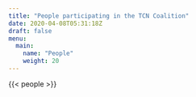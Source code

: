```yaml
---
title: "People participating in the TCN Coalition"
date: 2020-04-08T05:31:18Z
draft: false
menu:
  main:
    name: "People"
    weight: 20
---
```


{{< people >}}
